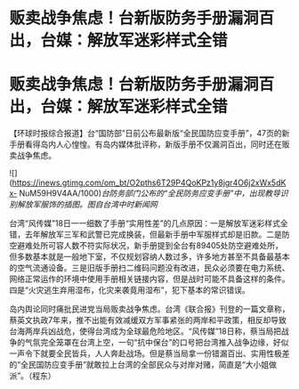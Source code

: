 # 贩卖战争焦虑！台新版防务手册漏洞百出，台媒：解放军迷彩样式全错

# 贩卖战争焦虑！台新版防务手册漏洞百出，台媒：解放军迷彩样式全错

【环球时报综合报道】台“国防部”日前公布最新版“全民国防应变手册”，47页的新手册看得岛内人心惶惶。有岛内媒体批评称，新版手册不仅漏洞百出，同时还在贩卖战争焦虑。

![](https://inews.gtimg.com/om_bt/O2pths6T29P4QoKPz1y8jgr4O6j2xWx5dKx-
NuM59H9V4AA/1000)_台防务部门公布的“全民防务应变手册”中，出现教导识别解放军服饰的插图。图自台湾中时新闻网_

台湾“风传媒”18日一一细数了手册“实用性差”的几点原因：一是解放军迷彩样式全错，去年解放军三军和武警已完成换装，但最新手册中军服样式却是旧款。二是防空避难处所可容人数不符实际状况，新手册提到全台有89405处防空避难处所，但多数基本就是一般地下室，不仅规划容纳人数过多，许多地方甚至不具备最基本的空气流通设备。三是旧版手册扫二维码问题没有改进，民众必须要在电力系统、网络正常运作的环境中使用手册相关链接内容，但是战时可能不具备这样的条件。四是“火灾逃生弃用湿布，化灾来袭竟用湿布”，犯下基本的常识错误。

岛内舆论同时痛批民进党当局贩卖战争焦虑。台湾《联合报》刊登的一篇文章称，蔡英文执政7年来，推不出能有效减缓双方军事紧张的两岸和平政策，相反却导致台海两岸兵凶战危，使得台湾成为全球最危险地区。“风传媒”18日称，蔡当局把战争的气氛完全笼罩在台湾上空，一句“抗中保台”的口号把台湾推入战争边缘，好似一声令下就要全民皆兵，人人奔赴战场。但是蔡当局拿一份错漏百出、实用性极差的“全民国防应变手册”就敢拉上台湾的全部民众与对岸对赌，简直是“大小姐做派”。（程东）

